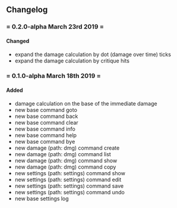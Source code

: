 ## Changelog
### = 0.2.0-alpha March 23rd 2019 =
#### Changed
- expand the damage calculation by dot (damage over time) ticks
- expand the damage calculation by critique hits
### = 0.1.0-alpha March 18th 2019 =
#### Added
- damage calculation on the base of the immediate damage
- new base command goto
- new base command back
- new base command clear
- new base command info
- new base command help
- new base command bye
- new damage (path: dmg) command create
- new damage (path: dmg) command list
- new damage (path: dmg) command show
- new damage (path: dmg) command copy
- new settings (path: settings) command show
- new settings (path: settings) command edit
- new settings (path: settings) command save
- new settings (path: settings) command undo
- new base settings log